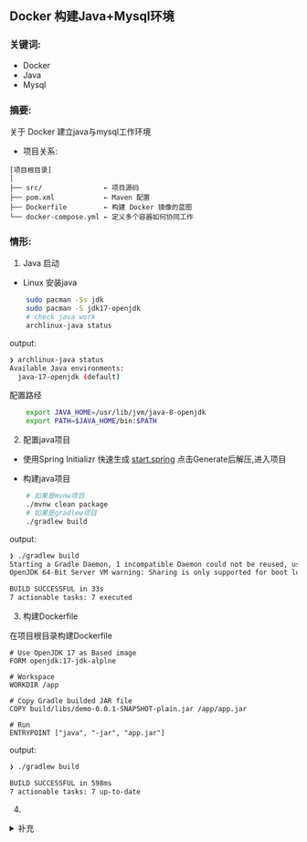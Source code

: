 ## Docker 构建Java+Mysql环境 

### 关键词: 
- Docker
- Java
- Mysql

### 摘要: 
关于 Docker 建立java与mysql工作环境

- 项目关系:
```
[项目根目录]
│
├── src/               ← 项目源码
├── pom.xml            ← Maven 配置
├── Dockerfile         ← 构建 Docker 镜像的蓝图
└── docker-compose.yml ← 定义多个容器如何协同工作
```

### 情形:

1. Java 启动

- Linux 安装java

```bash
    sudo pacman -Ss jdk
    sudo pacman -S jdk17-openjdk
    # check java work
    archlinux-java status
```
output:
```bash
❯ archlinux-java status
Available Java environments:
  java-17-openjdk (default)
```
配置路经
```bash
    export JAVA_HOME=/usr/lib/jvm/java-8-openjdk
    export PATH=$JAVA_HOME/bin:$PATH
```

2. 配置java项目

- 使用Spring Initializr 快速生成
[start.spring](https://start.spring.io/)
点击Generate后解压,进入项目

- 构建java项目
```bash
    # 如果是mvnw项目
    ./mvnw clean package
    # 如果是gradlew项目
    ./gradlew build
```
output:
```bash
❯ ./gradlew build
Starting a Gradle Daemon, 1 incompatible Daemon could not be reused, use --status for details
OpenJDK 64-Bit Server VM warning: Sharing is only supported for boot loader classes because bootstrap classpath has been appended

BUILD SUCCESSFUL in 33s
7 actionable tasks: 7 executed
```
3. 构建Dockerfile

在项目根目录构建Dockerfile
```
# Use OpenJDK 17 as Based image
FORM openjdk:17-jdk-alplne

# Workspace
WORKDIR /app

# Copy Gradle builded JAR file
COPY build/libs/demo-0.0.1-SNAPSHOT-plain.jar /app/app.jar

# Run
ENTRYPOINT ["java", "-jar", "app.jar"]
```
output:
```bash
❯ ./gradlew build

BUILD SUCCESSFUL in 598ms
7 actionable tasks: 7 up-to-date
```
4. 

<details>
    <summary>补充</summary>
        <ul>
	      <li><strong>.</strong>： .</li>
        </ul>
</details>
